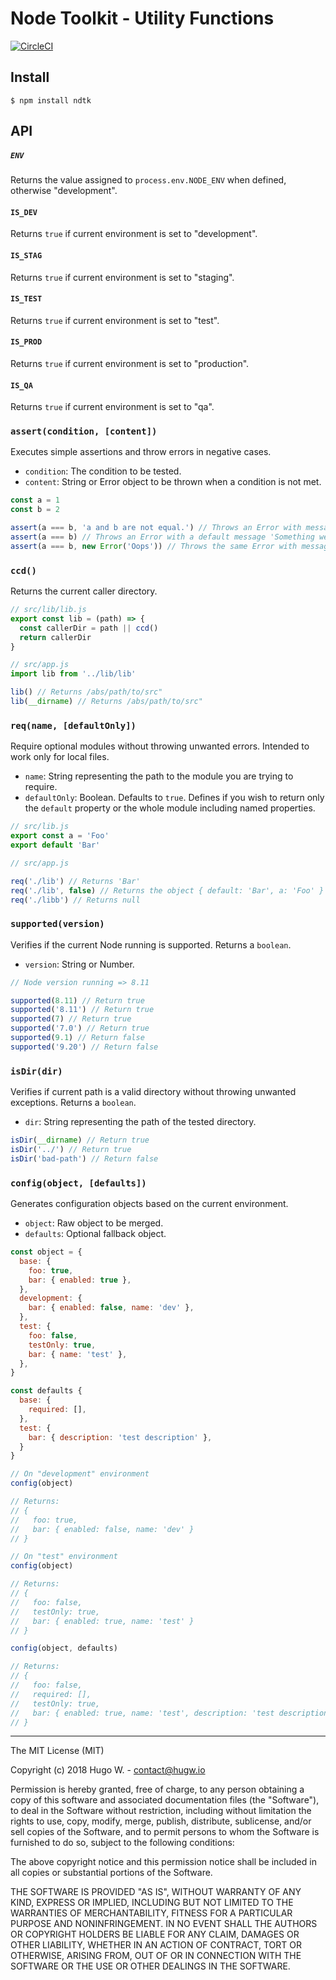 # Node Toolkit - Utility Functions

[![CircleCI](https://circleci.com/gh/hugw/ndtk/tree/master.svg?style=svg&circle-token=a8823c9c34374fe0321d0e958f000db70f4f6119)](https://circleci.com/gh/hugw/ndtk/tree/master)

## Install

```
$ npm install ndtk
```

## API

##### `ENV`

Returns the value assigned to `process.env.NODE_ENV` when defined, otherwise "development".

#### `IS_DEV`

Returns `true` if current environment is set to "development".

#### `IS_STAG`

Returns `true` if current environment is set to "staging".

#### `IS_TEST`

Returns `true` if current environment is set to "test".

#### `IS_PROD`

Returns `true` if current environment is set to "production".

#### `IS_QA`

Returns `true` if current environment is set to "qa".

### `assert(condition, [content])`

Executes simple assertions and throw errors in negative cases.

- `condition`: The condition to be tested.
- `content`: String or Error object to be thrown when a condition is not met.

```js
const a = 1
const b = 2

assert(a === b, 'a and b are not equal.') // Throws an Error with message 'a and b are not equal.'
assert(a === b) // Throws an Error with a default message 'Something went wrong.'
assert(a === b, new Error('Oops')) // Throws the same Error with message 'Oops'
```

### `ccd()`

Returns the current caller directory.

```js
// src/lib/lib.js
export const lib = (path) => {
  const callerDir = path || ccd()
  return callerDir
}

// src/app.js
import lib from '../lib/lib'

lib() // Returns /abs/path/to/src"
lib(__dirname) // Returns /abs/path/to/src"
```

### `req(name, [defaultOnly])`

Require optional modules without throwing unwanted errors. Intended to work only for local files.

- `name`: String representing the path to the module you are trying to require.
- `defaultOnly`: Boolean. Defaults to `true`. Defines if you wish to return only the `default` property or the whole module including named properties.

```js
// src/lib.js
export const a = 'Foo'
export default 'Bar'

// src/app.js

req('./lib') // Returns 'Bar'
req('./lib', false) // Returns the object { default: 'Bar', a: 'Foo' }
req('./libb') // Returns null
```

### `supported(version)`

Verifies if the current Node running is supported. Returns a `boolean`.

- `version`: String or Number.

```js
// Node version running => 8.11

supported(8.11) // Return true
supported('8.11') // Return true
supported(7) // Return true
supported('7.0') // Return true
supported(9.1) // Return false
supported('9.20') // Return false
```

### `isDir(dir)`

Verifies if current path is a valid directory without throwing unwanted exceptions. Returns a `boolean`.

- `dir`: String representing the path of the tested directory.

```js
isDir(__dirname) // Return true
isDir('../') // Return true
isDir('bad-path') // Return false
```

### `config(object, [defaults])`

Generates configuration objects based on the current environment.

- `object`: Raw object to be merged.
- `defaults`: Optional fallback object.

```js
const object = {
  base: {
    foo: true,
    bar: { enabled: true },
  },
  development: {
    bar: { enabled: false, name: 'dev' },
  },
  test: {
    foo: false,
    testOnly: true,
    bar: { name: 'test' },
  },
}

const defaults {
  base: {
    required: [],
  },
  test: {
    bar: { description: 'test description' },
  }
}

// On "development" environment
config(object)

// Returns:
// {
//   foo: true,
//   bar: { enabled: false, name: 'dev' }
// }

// On "test" environment
config(object)

// Returns:
// {
//   foo: false,
//   testOnly: true,
//   bar: { enabled: true, name: 'test' }
// }

config(object, defaults)

// Returns:
// {
//   foo: false,
//   required: [],
//   testOnly: true,
//   bar: { enabled: true, name: 'test', description: 'test description' }
// }
```

***

The MIT License (MIT)

Copyright (c) 2018 Hugo W. - contact@hugw.io

Permission is hereby granted, free of charge, to any person obtaining a copy
of this software and associated documentation files (the "Software"), to deal
in the Software without restriction, including without limitation the rights
to use, copy, modify, merge, publish, distribute, sublicense, and/or sell
copies of the Software, and to permit persons to whom the Software is
furnished to do so, subject to the following conditions:

The above copyright notice and this permission notice shall be included in
all copies or substantial portions of the Software.

THE SOFTWARE IS PROVIDED "AS IS", WITHOUT WARRANTY OF ANY KIND, EXPRESS OR
IMPLIED, INCLUDING BUT NOT LIMITED TO THE WARRANTIES OF MERCHANTABILITY,
FITNESS FOR A PARTICULAR PURPOSE AND NONINFRINGEMENT. IN NO EVENT SHALL THE
AUTHORS OR COPYRIGHT HOLDERS BE LIABLE FOR ANY CLAIM, DAMAGES OR OTHER
LIABILITY, WHETHER IN AN ACTION OF CONTRACT, TORT OR OTHERWISE, ARISING FROM,
OUT OF OR IN CONNECTION WITH THE SOFTWARE OR THE USE OR OTHER DEALINGS IN
THE SOFTWARE.
